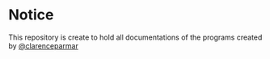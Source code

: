# Notice
This repository is create to hold all documentations of the programs created by [@clarenceparmar](https://github.com/clarenceparmar)
